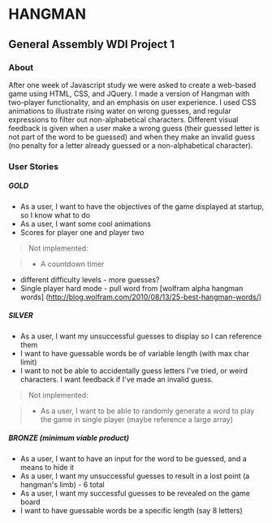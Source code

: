 # HANGMAN

## General Assembly WDI Project 1

### About

After one week of Javascript study we were asked to create a web-based game using HTML, CSS, and JQuery. I made a version of Hangman with two-player functionality, and an emphasis on user experience. I used CSS animations to illustrate rising water on wrong guesses, and regular expressions to filter out non-alphabetical characters. Different visual feedback is given when a user make a wrong guess (their guessed letter is not part of the word to be guessed) and when they make an invalid guess (no penalty for a letter already guessed or a non-alphabetical character).

### User Stories

##### GOLD
* As a user, I want to have the objectives of the game displayed at startup, so I know what to do
* As a user, I want some cool animations
* Scores for player one and player two


> Not implemented:

>* A countdown timer
* different difficulty levels - more guesses?
* Single player hard mode - pull word from [wolfram alpha hangman words] (http://blog.wolfram.com/2010/08/13/25-best-hangman-words/)


##### SILVER
* As a user, I want my unsuccessful guesses to display so I can reference them
* I want to have guessable words be of variable length (with max char limit)
* I want to not be able to accidentally guess letters I've tried, or weird characters. I want feedback if I've made an invalid guess.

> Not implemented:

>* As a user, I want to be able to randomly generate a word to play the game in single player (maybe reference a large array)

##### BRONZE (minimum viable product)
* As a user, I want to have an input for the word to be guessed, and a means to hide it
* As a user, I want my unsuccessful guesses to result in a lost point (a hangman's limb) - 6 total
* As a user, I want my successful guesses to be revealed on the game board
* I want to have guessable words be a specific length (say 8 letters)
